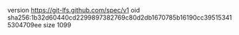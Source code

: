 version https://git-lfs.github.com/spec/v1
oid sha256:1b32d60440cd2299897382769c80d2db1670785b16190cc395153415304709ee
size 1099
